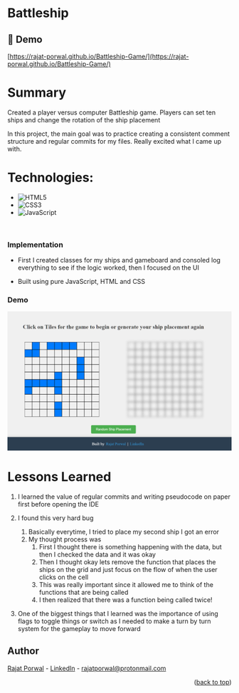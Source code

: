 # Battleship

<h2>🚀 Demo</h2>

[https://rajat-porwal.github.io/Battleship-Game/](https://rajat-porwal.github.io/Battleship-Game/)

# Summary
Created a player versus computer Battleship game. Players can set ten ships and change the rotation of the ship placement

In this project, the main goal was to practice creating a consistent comment structure and regular commits for my files. Really excited what I came up with.

# Technologies:

- ![HTML5](https://img.shields.io/badge/html5-%23E34F26.svg?style=for-the-badge&logo=html5&logoColor=white)   
- ![CSS3](https://img.shields.io/badge/css3-%231572B6.svg?style=for-the-badge&logo=css3&logoColor=white)   
- ![JavaScript](https://img.shields.io/badge/javascript-%23323330.svg?style=for-the-badge&logo=javascript&logoColor=%23F7DF1E)

<br>

### Implementation 
- First I created classes for my ships and gameboard and consoled log everything  to see if the logic worked, then I focused on the UI

- Built using pure JavaScript, HTML and CSS

### Demo
<img alt="demo SS" src="./src/demo_screenshot.png" width="600" />

# Lessons Learned

1. I learned the value of regular commits and writing pseudocode on paper first before opening the IDE

2. I found this very hard bug

    1. Basically everytime, I tried to place my second ship I got an error
    2. My thought process was
        1. First I thought there is something happening with the data, but then I checked the data and it was okay
        2. Then I thought okay lets remove the function that places the ships on the grid and just focus on the flow of when the user clicks on the cell
        3. This was really important since it allowed me to think of the functions that are being called
        4. I then realized that there was a function being called twice!

3. One of the biggest things that I learned was the importance of using flags to toggle things or switch as I needed to make a turn by turn system for the gameplay to move forward

## Author

[Rajat Porwal](https://github.com/rajat-porwal) - [LinkedIn](https://www.linkedin.com/in/rajatporwal/) - rajatporwal@protonmail.com

<p align="right">(<a href="#top">back to top</a>)</p>
